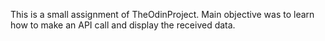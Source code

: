 This is a small assignment of TheOdinProject. Main objective was to learn how to make an API call and display the received data.